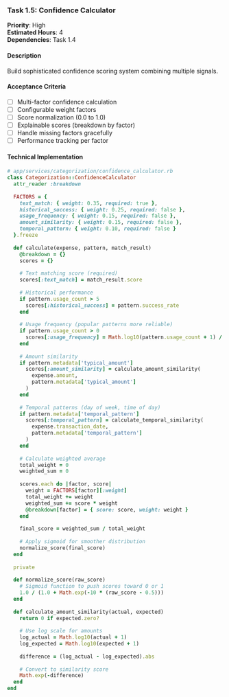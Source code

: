### Task 1.5: Confidence Calculator
**Priority**: High  
**Estimated Hours**: 4  
**Dependencies**: Task 1.4  

#### Description
Build sophisticated confidence scoring system combining multiple signals.

#### Acceptance Criteria
- [ ] Multi-factor confidence calculation
- [ ] Configurable weight factors
- [ ] Score normalization (0.0 to 1.0)
- [ ] Explainable scores (breakdown by factor)
- [ ] Handle missing factors gracefully
- [ ] Performance tracking per factor

#### Technical Implementation
```ruby
# app/services/categorization/confidence_calculator.rb
class Categorization::ConfidenceCalculator
  attr_reader :breakdown
  
  FACTORS = {
    text_match: { weight: 0.35, required: true },
    historical_success: { weight: 0.25, required: false },
    usage_frequency: { weight: 0.15, required: false },
    amount_similarity: { weight: 0.15, required: false },
    temporal_pattern: { weight: 0.10, required: false }
  }.freeze
  
  def calculate(expense, pattern, match_result)
    @breakdown = {}
    scores = {}
    
    # Text matching score (required)
    scores[:text_match] = match_result.score
    
    # Historical performance
    if pattern.usage_count > 5
      scores[:historical_success] = pattern.success_rate
    end
    
    # Usage frequency (popular patterns more reliable)
    if pattern.usage_count > 0
      scores[:usage_frequency] = Math.log10(pattern.usage_count + 1) / 4.0
    end
    
    # Amount similarity
    if pattern.metadata['typical_amount']
      scores[:amount_similarity] = calculate_amount_similarity(
        expense.amount,
        pattern.metadata['typical_amount']
      )
    end
    
    # Temporal patterns (day of week, time of day)
    if pattern.metadata['temporal_pattern']
      scores[:temporal_pattern] = calculate_temporal_similarity(
        expense.transaction_date,
        pattern.metadata['temporal_pattern']
      )
    end
    
    # Calculate weighted average
    total_weight = 0
    weighted_sum = 0
    
    scores.each do |factor, score|
      weight = FACTORS[factor][:weight]
      total_weight += weight
      weighted_sum += score * weight
      @breakdown[factor] = { score: score, weight: weight }
    end
    
    final_score = weighted_sum / total_weight
    
    # Apply sigmoid for smoother distribution
    normalize_score(final_score)
  end
  
  private
  
  def normalize_score(raw_score)
    # Sigmoid function to push scores toward 0 or 1
    1.0 / (1.0 + Math.exp(-10 * (raw_score - 0.5)))
  end
  
  def calculate_amount_similarity(actual, expected)
    return 0 if expected.zero?
    
    # Use log scale for amounts
    log_actual = Math.log10(actual + 1)
    log_expected = Math.log10(expected + 1)
    
    difference = (log_actual - log_expected).abs
    
    # Convert to similarity score
    Math.exp(-difference)
  end
end
```
